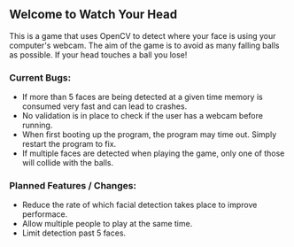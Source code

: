 ## Welcome to Watch Your Head

This is a game that uses OpenCV to detect where your face is using your computer's webcam.
The aim of the game is to avoid as many falling balls as possible. If your head touches a ball you lose!

### Current Bugs:

- If more than 5 faces are being detected at a given time memory is consumed very fast and can lead to crashes.
- No validation is in place to check if the user has a webcam before running.
- When first booting up the program, the program may time out. Simply restart the program to fix.
- If multiple faces are detected when playing the game, only one of those will collide with the balls.

### Planned Features / Changes:

- Reduce the rate of which facial detection takes place to improve performace.
- Allow multiple people to play at the same time.
- Limit detection past 5 faces.
